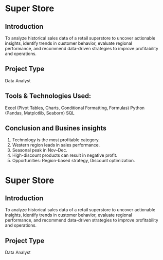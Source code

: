 # Super Store

## Introduction
To analyze historical sales data of a retail superstore to uncover actionable insights, identify trends in customer behavior, evaluate regional performance, and recommend data-driven strategies to improve profitability and operations.

## Project Type
Data Analyst

## Tools & Technologies Used:
Excel (Pivot Tables, Charts, Conditional Formatting, Formulas)
Python (Pandas, Matplotlib, Seaborn)
SQL

## Conclusion and Busines insights
1. Technology is the most profitable category.
2. Western region leads in sales performance.
3. Seasonal peak in Nov–Dec.
4. High-discount products can result in negative profit.
5. Opportunities: Region-based strategy, Discount optimization.




# Super Store

## Introduction
To analyze historical sales data of a retail superstore to uncover actionable insights, identify trends in customer behavior, evaluate regional performance, and recommend data-driven strategies to improve profitability and operations.

## Project Type
Data Analyst


